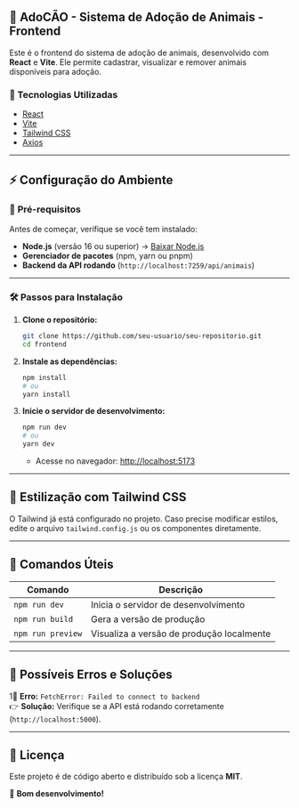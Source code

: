 ## 🐾 AdoCÃO - Sistema de Adoção de Animais - Frontend

Este é o frontend do sistema de adoção de animais, desenvolvido com **React** e **Vite**. Ele permite cadastrar, visualizar e remover animais disponíveis para adoção.

### 🚀 Tecnologias Utilizadas

- [React](https://react.dev/)
- [Vite](https://vitejs.dev/)
- [Tailwind CSS](https://tailwindcss.com/)
- [Axios](https://axios-http.com/)

---

## ⚡️ Configuração do Ambiente

### 📌 **Pré-requisitos**

Antes de começar, verifique se você tem instalado:

- **Node.js** (versão 16 ou superior) → [Baixar Node.js](https://nodejs.org/)
- **Gerenciador de pacotes** (npm, yarn ou pnpm)
- **Backend da API rodando** (`http://localhost:7259/api/animais`)

---

### 🛠 **Passos para Instalação**

1. **Clone o repositório:**

   ```sh
   git clone https://github.com/seu-usuario/seu-repositorio.git
   cd frontend
   ```

2. **Instale as dependências:**

   ```sh
   npm install
   # ou
   yarn install
   ```

3. **Inicie o servidor de desenvolvimento:**
   ```sh
   npm run dev
   # ou
   yarn dev
   ```
   - Acesse no navegador: [http://localhost:5173](http://localhost:5173)

---

## 🌈 **Estilização com Tailwind CSS**

O Tailwind já está configurado no projeto. Caso precise modificar estilos, edite o arquivo `tailwind.config.js` ou os componentes diretamente.

---

## 🔧 **Comandos Úteis**

| Comando           | Descrição                                 |
| ----------------- | ----------------------------------------- |
| `npm run dev`     | Inicia o servidor de desenvolvimento      |
| `npm run build`   | Gera a versão de produção                 |
| `npm run preview` | Visualiza a versão de produção localmente |

---

## 🐞 **Possíveis Erros e Soluções**

1⃣ **Erro:** `FetchError: Failed to connect to backend`  
 👉 **Solução:** Verifique se a API está rodando corretamente (`http://localhost:5000`).

---

## 🐝 **Licença**

Este projeto é de código aberto e distribuído sob a licença **MIT**.

🚀 **Bom desenvolvimento!**
